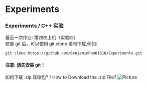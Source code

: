 # Experiments
### Experiments / C++ 实验
最近一次作业: 第四次上机（实验四）\
安装 git 后，可以使用 git clone 语句下载,例如:
```shell
git clone https://github.com/BenjaminPan61618/Experiments.git
```
#### 注意: 请先安装 git！
如何下载 .zip 压缩包? / How to Download the .zip File?
![Picture](https://BenjaminPan61618.github.io/%E5%B1%8F%E5%B9%95%E6%88%AA%E5%9B%BE%202023-04-15%20122014.png)
